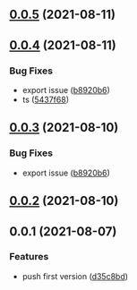 ## [0.0.5](https://github.com/posva/vue-ts-lib/compare/v0.0.4...v0.0.5) (2021-08-11)

## [0.0.4](https://github.com/posva/vue-ts-lib/compare/v0.0.2...v0.0.4) (2021-08-11)

### Bug Fixes

- export issue ([b8920b6](https://github.com/posva/vue-ts-lib/commit/b8920b6374b05380365d1d1e17d04262ce3e9b99))
- ts ([5437f68](https://github.com/posva/vue-ts-lib/commit/5437f68e1569e7f2660b121411aae7dc89f6182c))

## [0.0.3](https://github.com/posva/vue-ts-lib/compare/v0.0.2...v0.0.3) (2021-08-10)

### Bug Fixes

- export issue ([b8920b6](https://github.com/posva/vue-ts-lib/commit/b8920b6374b05380365d1d1e17d04262ce3e9b99))

## [0.0.2](https://github.com/posva/vue-ts-lib/compare/v0.0.1...v0.0.2) (2021-08-10)

## 0.0.1 (2021-08-07)

### Features

- push first version ([d35c8bd](https://github.com/posva/vue-ts-lib/commit/d35c8bdd712f15a1e2315152d47ba4988f539f35))
